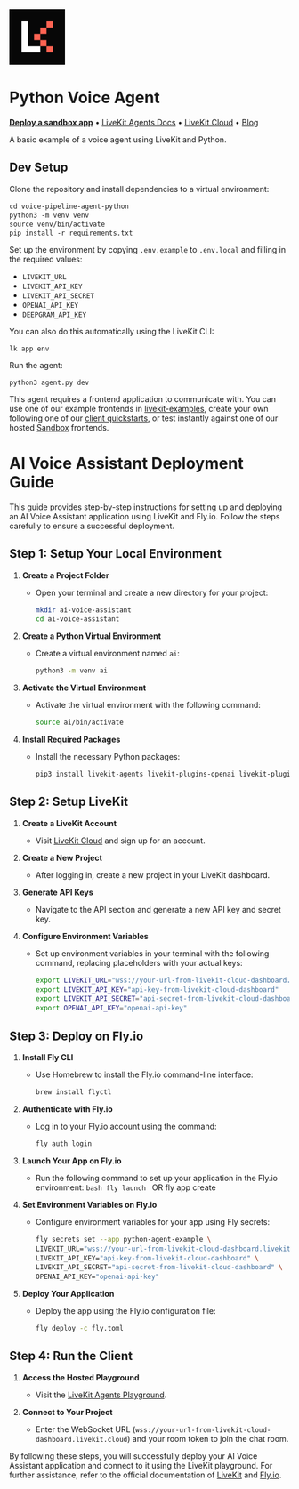 <a href="https://livekit.io/">
  <img src="./.github/assets/livekit-mark.png" alt="LiveKit logo" width="100" height="100">
</a>

# Python Voice Agent

<p>
  <a href="https://cloud.livekit.io/projects/p_/sandbox"><strong>Deploy a sandbox app</strong></a>
  •
  <a href="https://docs.livekit.io/agents/overview/">LiveKit Agents Docs</a>
  •
  <a href="https://livekit.io/cloud">LiveKit Cloud</a>
  •
  <a href="https://blog.livekit.io/">Blog</a>
</p>

A basic example of a voice agent using LiveKit and Python.

## Dev Setup

Clone the repository and install dependencies to a virtual environment:

```console
cd voice-pipeline-agent-python
python3 -m venv venv
source venv/bin/activate
pip install -r requirements.txt
```

Set up the environment by copying `.env.example` to `.env.local` and filling in the required values:

- `LIVEKIT_URL`
- `LIVEKIT_API_KEY`
- `LIVEKIT_API_SECRET`
- `OPENAI_API_KEY`
- `DEEPGRAM_API_KEY`

You can also do this automatically using the LiveKit CLI:

```console
lk app env
```

Run the agent:

```console
python3 agent.py dev
```

This agent requires a frontend application to communicate with. You can use one of our example frontends in [livekit-examples](https://github.com/livekit-examples/), create your own following one of our [client quickstarts](https://docs.livekit.io/realtime/quickstarts/), or test instantly against one of our hosted [Sandbox](https://cloud.livekit.io/projects/p_/sandbox) frontends.

# AI Voice Assistant Deployment Guide

This guide provides step-by-step instructions for setting up and deploying an AI Voice Assistant application using LiveKit and Fly.io. Follow the steps carefully to ensure a successful deployment.

## Step 1: Setup Your Local Environment

1. **Create a Project Folder**

   - Open your terminal and create a new directory for your project:
     ```bash
     mkdir ai-voice-assistant
     cd ai-voice-assistant
     ```

2. **Create a Python Virtual Environment**

   - Create a virtual environment named `ai`:
     ```bash
     python3 -m venv ai
     ```

3. **Activate the Virtual Environment**

   - Activate the virtual environment with the following command:
     ```bash
     source ai/bin/activate
     ```

4. **Install Required Packages**
   - Install the necessary Python packages:
     ```bash
     pip3 install livekit-agents livekit-plugins-openai livekit-plugins-silero python-dotenv
     ```

## Step 2: Setup LiveKit

1. **Create a LiveKit Account**

   - Visit [LiveKit Cloud](https://cloud.livekit.io) and sign up for an account.

2. **Create a New Project**

   - After logging in, create a new project in your LiveKit dashboard.

3. **Generate API Keys**

   - Navigate to the API section and generate a new API key and secret key.

4. **Configure Environment Variables**
   - Set up environment variables in your terminal with the following command, replacing placeholders with your actual keys:
     ```bash
     export LIVEKIT_URL="wss://your-url-from-livekit-cloud-dashboard.livekit.cloud"
     export LIVEKIT_API_KEY="api-key-from-livekit-cloud-dashboard"
     export LIVEKIT_API_SECRET="api-secret-from-livekit-cloud-dashboard"
     export OPENAI_API_KEY="openai-api-key"
     ```

## Step 3: Deploy on Fly.io

1. **Install Fly CLI**

   - Use Homebrew to install the Fly.io command-line interface:
     ```bash
     brew install flyctl
     ```

2. **Authenticate with Fly.io**

   - Log in to your Fly.io account using the command:
     ```bash
     fly auth login
     ```

3. **Launch Your App on Fly.io**

   - Run the following command to set up your application in the Fly.io environment:
     `bash
     fly launch
     `
     OR fly app create <app name>

4. **Set Environment Variables on Fly.io**

   - Configure environment variables for your app using Fly secrets:
     ```bash
     fly secrets set --app python-agent-example \
     LIVEKIT_URL="wss://your-url-from-livekit-cloud-dashboard.livekit.cloud" \
     LIVEKIT_API_KEY="api-key-from-livekit-cloud-dashboard" \
     LIVEKIT_API_SECRET="api-secret-from-livekit-cloud-dashboard" \
     OPENAI_API_KEY="openai-api-key"
     ```

5. **Deploy Your Application**
   - Deploy the app using the Fly.io configuration file:
     ```bash
     fly deploy -c fly.toml
     ```

## Step 4: Run the Client

1. **Access the Hosted Playground**

   - Visit the [LiveKit Agents Playground](https://agents-playground.livekit.io/).

2. **Connect to Your Project**
   - Enter the WebSocket URL (`wss://your-url-from-livekit-cloud-dashboard.livekit.cloud`) and your room token to join the chat room.

By following these steps, you will successfully deploy your AI Voice Assistant application and connect to it using the LiveKit playground. For further assistance, refer to the official documentation of [LiveKit](https://docs.livekit.io/) and [Fly.io](https://fly.io/docs/).

